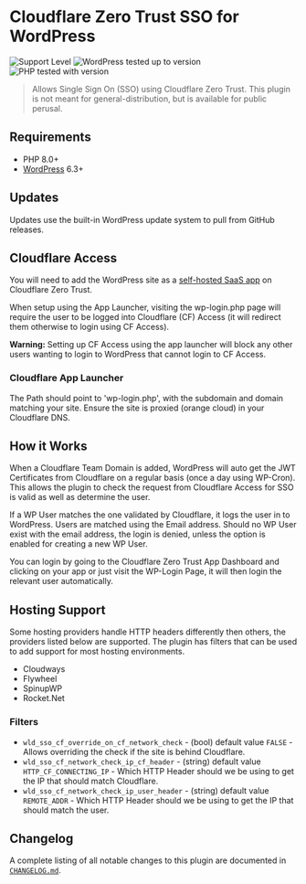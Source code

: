 # Cloudflare Zero Trust SSO for WordPress
![Support Level](https://img.shields.io/badge/support-active-green.svg) ![WordPress tested up to version](https://img.shields.io/badge/WordPress-v6.4%20tested-success.svg) ![PHP tested with version](https://img.shields.io/badge/PHP-v8.2%20tested-success.svg)

> Allows Single Sign On (SSO) using Cloudflare Zero Trust. This plugin is not meant for general-distribution, but is available for public perusal.

## Requirements

* PHP 8.0+
* [WordPress](http://wordpress.org) 6.3+

## Updates

Updates use the built-in WordPress update system to pull from GitHub releases.

## Cloudflare Access
You will need to add the WordPress site as a [self-hosted SaaS app](https://developers.cloudflare.com/cloudflare-one/applications/configure-apps/self-hosted-apps/) on Cloudflare Zero Trust.

When setup using the App Launcher, visiting the wp-login.php page will require the user to be logged into Cloudflare (CF) Access (it will redirect them otherwise to login using CF Access).

**Warning:** Setting up CF Access using the app launcher will block any other users wanting to login to WordPress that cannot login to CF Access.

### Cloudflare App Launcher
The Path should point to 'wp-login.php', with the subdomain and domain matching your site. Ensure the site is proxied (orange cloud) in your Cloudflare DNS.

## How it Works
When a Cloudflare Team Domain is added, WordPress will auto get the JWT Certificates from Cloudflare on a regular basis (once a day using WP-Cron). This allows the plugin to check the request from Cloudflare Access for SSO is valid as well as determine the user.

If a WP User matches the one validated by Cloudflare, it logs the user in to WordPress. Users are matched using the Email address. Should no WP User exist with the email address, the login is denied, unless the option is enabled for creating a new WP User.

You can login by going to the Cloudflare Zero Trust App Dashboard and clicking on your app or just visit the WP-Login Page, it will then login the relevant user automatically.

## Hosting Support
Some hosting providers handle HTTP headers differently then others, the providers listed below are supported.
The plugin has filters that can be used to add support for most hosting environments.

- Cloudways
- Flywheel
- SpinupWP
- Rocket.Net

### Filters
- `wld_sso_cf_override_on_cf_network_check` - (bool) default value `FALSE` - Allows overriding the check if the site is behind Cloudflare.
- `wld_sso_cf_network_check_ip_cf_header` - (string) default value `HTTP_CF_CONNECTING_IP` - Which HTTP Header should we be using to get the IP that should match Cloudflare.
- `wld_sso_cf_network_check_ip_user_header` - (string) default value `REMOTE_ADDR` - Which HTTP Header should we be using to get the IP that should match the user.

## Changelog

A complete listing of all notable changes to this plugin are documented in [`CHANGELOG.md`](../master/CHANGELOG.md).



